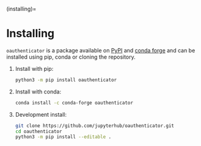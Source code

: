 (installing)=

# Installing

`oauthenticator` is a package available on [PyPI](https://pypi.org/project/oauthenticator/) and
[conda forge](https://conda-forge.org/) and can be installed using pip, conda or cloning the repository.

1. Install with pip:

   ```bash
   python3 -m pip install oauthenticator
   ```

2. Install with conda:

   ```bash
   conda install -c conda-forge oauthenticator
   ```

3. Development install:

   ```bash
   git clone https://github.com/jupyterhub/oauthenticator.git
   cd oauthenticator
   python3 -m pip install --editable .
   ```
